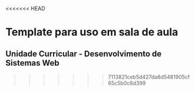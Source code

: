 <<<<<<< HEAD
# Template para uso em sala de aula

## Unidade Curricular - Desenvolvimento de Sistemas Web
>>>>>>> 7113821ceb5d427da8d5481905cf65c5b0c8d399
